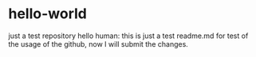 # hello-world
just a test repository
hello human:
this is just a test readme.md for test of the usage of the github, now I will submit the changes.
